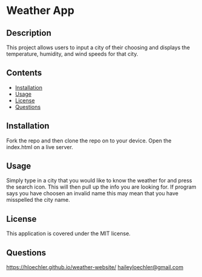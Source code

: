 # Weather App
## Description
This project allows users to input a city of their choosing and displays the temperature, humidity, and wind speeds for that city.
## Contents
- [Installation](#installation)
- [Usage](#usage)
- [License](#license)
- [Questions](#question)
## Installation
Fork the repo and then clone the repo on to your device. Open the index.html on a live server.
## Usage
Simply type in a city that you would like to know the weather for and press the search icon. This will then pull up the info you are looking for. If program says you have choosen an invalid name this may mean that you have misspelled the city name.
## License
This application is covered under the MIT license.
## Questions
<a>https://hloechler.github.io/weather-website/</a>
<a> haileyloechler@gmail.com</a>
